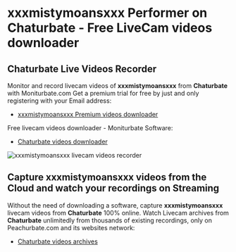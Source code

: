 # xxxmistymoansxxx Performer on Chaturbate - Free LiveCam videos downloader

## Chaturbate Live Videos Recorder

Monitor and record livecam videos of **xxxmistymoansxxx** from **Chaturbate** with Moniturbate.com
Get a premium trial for free by just and only registering with your Email address:
* [xxxmistymoansxxx Premium videos downloader](https://moniturbate.com/request-demo-licence-key.html)

Free livecam videos downloader - Moniturbate Software:
* [Chaturbate videos downloader](https://moniturbate.com/moniturbate-download-software.html)

![xxxmistymoansxxx livecam videos recorder](https://peachurnet.com/templates/moniturbate-software.png)


## Capture xxxmistymoansxxx videos from the Cloud and watch your recordings on Streaming

Without the need of downloading a software, capture **xxxmistymoansxxx** livecam videos from **Chaturbate** 100% online.
Watch Livecam archives from **Chaturbate** unlimitedly from thousands of existing recordings, only on Peachurbate.com and its websites network:
* [Chaturbate videos archives](https://peachurnet.com/)